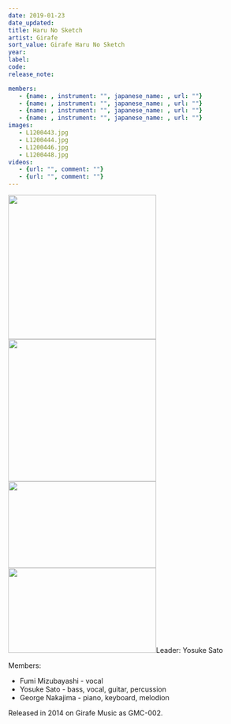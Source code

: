 ```yaml
---
date: 2019-01-23
date_updated: 
title: Haru No Sketch
artist: Girafe
sort_value: Girafe Haru No Sketch
year: 
label: 
code: 
release_note: 

members:
   - {name: , instrument: "", japanese_name: , url: ""}
   - {name: , instrument: "", japanese_name: , url: ""}
   - {name: , instrument: "", japanese_name: , url: ""}
   - {name: , instrument: "", japanese_name: , url: ""}
images: 
   - L1200443.jpg
   - L1200444.jpg
   - L1200446.jpg
   - L1200448.jpg
videos: 
   - {url: "", comment: ""}
   - {url: "", comment: ""}
---
```

<a href="http://www.jjazzist.com/wp-content/uploads/2018/08/L1200443.jpg"><img class="alignnone size-medium wp-image-3931" src="http://www.jjazzist.com/wp-content/uploads/2018/08/L1200443-300x292.jpg" alt="" width="300" height="292" /></a> <a href="http://www.jjazzist.com/wp-content/uploads/2018/08/L1200444.jpg"><img class="alignnone size-medium wp-image-3932" src="http://www.jjazzist.com/wp-content/uploads/2018/08/L1200444-300x288.jpg" alt="" width="300" height="288" /></a> <a href="http://www.jjazzist.com/wp-content/uploads/2018/08/L1200446.jpg"><img class="alignnone size-medium wp-image-3933" src="http://www.jjazzist.com/wp-content/uploads/2018/08/L1200446-300x175.jpg" alt="" width="300" height="175" /></a> <a href="http://www.jjazzist.com/wp-content/uploads/2018/08/L1200448.jpg"><img class="alignnone size-medium wp-image-3934" src="http://www.jjazzist.com/wp-content/uploads/2018/08/L1200448-300x172.jpg" alt="" width="300" height="172" /></a>Leader: Yosuke Sato

Members:
<ul>
 	<li>Fumi Mizubayashi - vocal</li>
 	<li>Yosuke Sato - bass, vocal, guitar, percussion</li>
 	<li>George Nakajima - piano, keyboard, melodion</li>
</ul>
Released in 2014 on Girafe Music as GMC-002.
